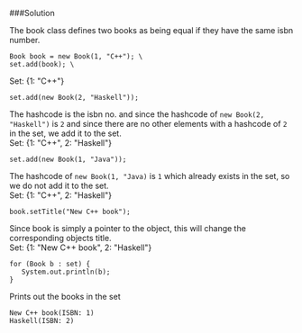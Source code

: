 ###Solution

The book class defines two books as being equal if
they have the same isbn number.

```
Book book = new Book(1, "C++"); \
set.add(book); \
```
Set: {1: "C++"}
```
set.add(new Book(2, "Haskell"));
```
The hashcode is the isbn no. and since the hashcode
of `new Book(2, "Haskell")` is `2`  and since there 
are no other elements with a hashcode of `2` in the 
set, we add it to the set. \
Set: {1: "C++", 2: "Haskell"}
```
set.add(new Book(1, "Java"));
```
The hashcode of `new Book(1, "Java)` is `1` which
already exists in the set, so we do not add it to
the set. \
Set: {1: "C++", 2: "Haskell"}
```
book.setTitle("New C++ book");
```
Since book is simply a pointer to the object, this
will change the corresponding objects title.  \
Set: {1: "New C++ book", 2: "Haskell"}
```
for (Book b : set) {
   System.out.println(b);
}
```
Prints out the books in the set
```
New C++ book(ISBN: 1)
Haskell(ISBN: 2)
```






